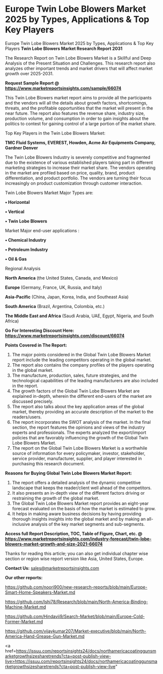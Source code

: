 # Europe Twin Lobe Blowers Market 2025 by Types, Applications & Top Key Players
Europe Twin Lobe Blowers Market 2025 by Types, Applications & Top Key Players
<strong>Twin Lobe Blowers Market Research Report 2031</strong>

The Research Report on Twin Lobe Blowers Market is a Skillful and Deep Analysis of the Present Situation and Challenges. This research report also analyzes other important trends and market drivers that will affect market growth over 2025-2031.

<strong>Request Sample Report @ <a href=https://www.marketreportsinsights.com/sample/66074>https://www.marketreportsinsights.com/sample/66074</a></strong>

This Twin Lobe Blowers market report aims to provide all the participants and the vendors will all the details about growth factors, shortcomings, threats, and the profitable opportunities that the market will present in the near future. The report also features the revenue share, industry size, production volume, and consumption in order to gain insights about the politics to contest for gaining control of a large portion of the market share.

Top Key Players in the Twin Lobe Blowers Market:

<strong>TMC Fluid Systems, EVEREST, Howden, Acme Air Equipments Company, Gardner Denver</strong>

The Twin Lobe Blowers Industry is severely competitive and fragmented due to the existence of various established players taking part in different marketing strategies to increase their market share. The vendors operating in the market are profiled based on price, quality, brand, product differentiation, and product portfolio. The vendors are turning their focus increasingly on product customization through customer interaction.

Twin Lobe Blowers Market Major Types are:

<strong>• Horizontal

• Vertical

• Twin Lobe Blowers</strong>

Market Major end-user applications :

<strong>• Chemical Industry

• Petroleum Industry

• Oil & Gas</strong>

Regional Analysis

</u><strong><b>North America</b></strong> (the United States, Canada, and Mexico)

<strong><b>Europe </b></strong>(Germany, France, UK, Russia, and Italy)

<strong><b>Asia-Pacific</b></strong> (China, Japan, Korea, India, and Southeast Asia)

<strong><b>South America</b></strong> (Brazil, Argentina, Colombia, etc.)

<strong><b>The Middle East and Africa</b></strong> (Saudi Arabia, UAE, Egypt, Nigeria, and South Africa)

<strong>Go For Interesting Discount Here: <a href=https://www.marketreportsinsights.com/discount/66074>https://www.marketreportsinsights.com/discount/66074</a></strong>

<strong>Points Covered in The Report:</strong>
<ol>
  <li>The major points considered in the Global Twin Lobe Blowers Market report include the leading competitors operating in the global market.</li>
  <li>The report also contains the company profiles of the players operating in the global market.</li>
  <li>The manufacture, production, sales, future strategies, and the technological capabilities of the leading manufacturers are also included in the report.</li>
  <li>The growth factors of the Global Twin Lobe Blowers Market are explained in-depth, wherein the different end-users of the market are discussed precisely.</li>
  <li>The report also talks about the key application areas of the global market, thereby providing an accurate description of the market to the readers/users.</li>
  <li>The report incorporates the SWOT analysis of the market. In the final section, the report features the opinions and views of the industry experts and professionals. The experts analyzed the export/import policies that are favorably influencing the growth of the Global Twin Lobe Blowers Market.</li>
  <li>The report on the Global Twin Lobe Blowers Market is a worthwhile source of information for every policymaker, investor, stakeholder, service provider, manufacturer, supplier, and player interested in purchasing this research document.</li>
</ol>
<strong>Reasons for Buying Global Twin Lobe Blowers Market Report:</strong>

<ol>
  <li>The report offers a detailed analysis of the dynamic competitive landscape that keeps the reader/client well ahead of the competitors.</li>
  <li>It also presents an in-depth view of the different factors driving or restraining the growth of the global market.</li>
  <li>The Global Twin Lobe Blowers Market report provides an eight-year forecast evaluated on the basis of how the market is estimated to grow.</li>
  <li>It helps in making aware business decisions by having providing thorough insights insights into the global market and by making an all-inclusive analysis of the key market segments and sub-segments.</li>
</ol>
<strong>Access full Report Description, TOC, Table of Figure, Chart, etc. @ <a href=https://www.marketreportsinsights.com/industry-forecast/twin-lobe-blowers-market-growth-and-size-2021-66074>https://www.marketreportsinsights.com/industry-forecast/twin-lobe-blowers-market-growth-and-size-2021-66074</a></strong>


Thanks for reading this article; you can also get individual chapter wise section or region wise report version like Asia, United States, Europe.

<strong>Contact Us:</strong>
sales@marketreportsinsights.com

<strong>Our other reports:</strong>

<a href=https://github.com/noori900/new-research-reports/blob/main/Europe-Smart-Home-Speakers-Market.md>https://github.com/noori900/new-research-reports/blob/main/Europe-Smart-Home-Speakers-Market.md</a>

<a href=https://github.com/Ishi78/Research/blob/main/North-America-Binding-Machine-Market.md>https://github.com/Ishi78/Research/blob/main/North-America-Binding-Machine-Market.md</a>

<a href=https://github.com/Hindavii9/Search-Market/blob/main/Europe-Cold-Former-Market.md>https://github.com/Hindavii9/Search-Market/blob/main/Europe-Cold-Former-Market.md</a>

<a href=https://github.com/vijaykumar207/Market-executive/blob/main/North-America-Hand-Grease-Gun-Market.md>https://github.com/vijaykumar207/Market-executive/blob/main/North-America-Hand-Grease-Gun-Market.md</a>

<a href=https://issuu.com/reportsinsights24/docs/northamericacoatinggunsmarketgrowthsizesharetrends?cta=post-publish-view-live>https://issuu.com/reportsinsights24/docs/northamericacoatinggunsmarketgrowthsizesharetrends?cta=post-publish-view-live</a>"
